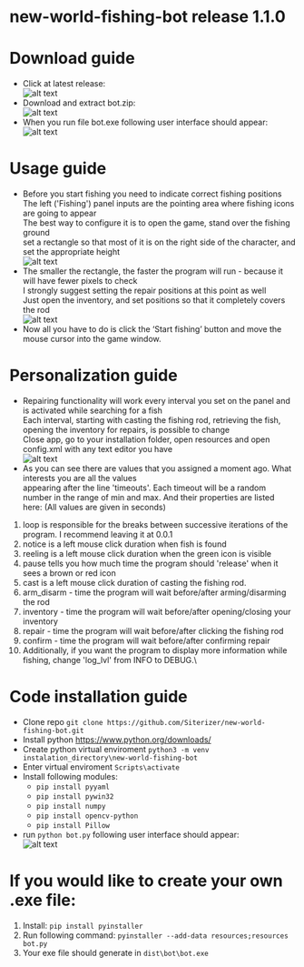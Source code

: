 # new-world-fishing-bot release 1.1.0

# Download guide
* Click at latest release:\
  ![alt text](https://i.imgur.com/Dj1hNl2.png)
* Download and extract bot.zip:\
  ![alt text](https://i.imgur.com/HFLQu24.png)
* When you run file bot.exe following user interface should appear:\
  ![alt text](https://i.imgur.com/d6CWy0c.png)

# Usage guide
* Before you start fishing you need to indicate correct fishing positions\
  The left ('Fishing') panel inputs are the pointing area where fishing icons are going to appear\
  The best way to configure it is to open the game, stand over the fishing ground\
  set a rectangle so that most of it is on the right side of the character, and set the appropriate height\
  ![alt text](https://i.imgur.com/4mikQR1.png)
* The smaller the rectangle, the faster the program will run - because it will have fewer pixels to check\
  I strongly suggest setting the repair positions at this point as well\
  Just open the inventory, and set positions so that it completely covers the rod\
  ![alt text](https://i.imgur.com/caYEloT.png)
* Now all you have to do is click the ‘Start fishing’ button and move the mouse cursor into the game window.

# Personalization guide
* Repairing functionality will work every interval you set on the panel and is activated while searching for a fish\
  Each interval, starting with casting the fishing rod, retrieving the fish, opening the inventory for repairs, is possible to change\
  Close app, go to your installation folder, open resources and open config.xml with any text editor you have\
  ![alt text](https://i.imgur.com/0yR6nIM.png)
* As you can see there are values that you assigned a moment ago. What interests you are all the values\
  appearing after the line 'timeouts'. Each timeout will be a random number in the range of min and max.
  And their properties are listed here: (All values are given in seconds)
1. loop is responsible for the breaks between successive iterations of the program. I recommend leaving it at 0.0.1
2. notice is a left mouse click duration when fish is found
3. reeling is a left mouse click duration when the green icon is visible
4. pause tells you how much time the program should 'release' when it sees a brown or red icon
5. cast is a left mouse click duration of casting the fishing rod.
6. arm_disarm - time the program will wait before/after arming/disarming the rod
7. inventory - time the program will wait before/after opening/closing your inventory
8. repair - time the program will wait before/after clicking the fishing rod
9. confirm - time the program will wait before/after confirming repair
10. Additionally, if you want the program to display more information while fishing, change 'log_lvl' from INFO to DEBUG.\

# Code installation guide
* Clone repo ```git clone https://github.com/Siterizer/new-world-fishing-bot.git```
* Install python https://www.python.org/downloads/
* Create python virtual enviroment ```python3 -m venv instalation_directory\new-world-fishing-bot```
* Enter virtual enviroment ```Scripts\activate```
* Install following modules:
  * ```pip install pyyaml```
  * ```pip install pywin32```
  * ```pip install numpy```
  * ```pip install opencv-python```
  * ```pip install Pillow```
* run ```python bot.py``` following user interface should appear:\
![alt text](https://i.imgur.com/C1oW6IS.png)
# If you would like to create your own .exe file:
1. Install: ```pip install pyinstaller```
2. Run following command: ```pyinstaller --add-data resources;resources bot.py```
3. Your exe file should generate in ```dist\bot\bot.exe ```
